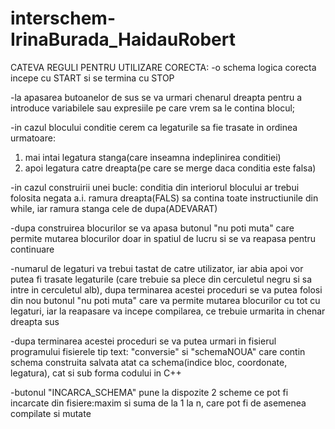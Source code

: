 # interschem-IrinaBurada_HaidauRobert



CATEVA REGULI PENTRU UTILIZARE CORECTA:
-o schema logica corecta incepe cu START si se termina cu STOP

-la apasarea butoanelor de sus se va urmari chenarul dreapta pentru a introduce variabilele sau expresiile pe care vrem sa le contina blocul;

-in cazul blocului conditie cerem ca legaturile sa fie trasate in ordinea urmatoare:
  1) mai intai legatura stanga(care inseamna indeplinirea conditiei)
  2) apoi legatura catre dreapta(pe care se merge daca conditia este falsa)

-in cazul construirii unei bucle: conditia din interiorul blocului ar trebui folosita negata a.i. ramura dreapta(FALS)
sa contina toate instructiunile din while, iar ramura stanga cele de dupa(ADEVARAT)

-dupa construirea blocurilor se va apasa butonul "nu poti muta" care permite mutarea blocurilor doar in spatiul de lucru si se va reapasa
pentru continuare

-numarul de legaturi va trebui tastat de catre utilizator, iar abia apoi vor putea fi trasate legaturile
(care trebuie sa plece din cerculetul negru si sa intre in cerculetul alb), 
dupa terminarea acestei proceduri se va putea folosi din nou butonul "nu poti muta" care va permite mutarea blocurilor cu tot cu legaturi, iar la reapasare 
va incepe compilarea, ce trebuie urmarita in chenar dreapta sus

-dupa terminarea acestei proceduri se va putea urmari in fisierul programului fisierele tip text: "conversie" si "schemaNOUA" care contin schema construita 
salvata atat ca schema(indice bloc, coordonate, legatura), cat si sub forma codului in C++

-butonul "INCARCA_SCHEMA" pune la dispozite 2 scheme ce pot fi incarcate din fisiere:maxim si suma de la 1 la n, care pot fi de asemenea compilate si mutate
